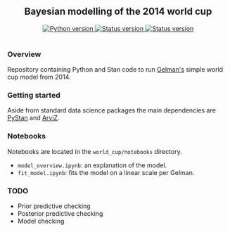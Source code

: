 <h2 align="center">Bayesian modelling of the 2014 world cup</h2>

<div align="center">
  <!--Python version -->
  <a href="https://www.python.org/downloads/release/python-360/">
    <img src="https://img.shields.io/pypi/pyversions/fastai.svg"
      alt="Python version" />
  </a>
  <!--Project status -->
  <a href="https://github.com/maw501/world_cup">
    <img src="https://img.shields.io/badge/Status-Under%20development-green.svg"
      alt="Status version" />
  </a>
  <!--Commits  -->
  <a href="https://github.com/maw501/world_cup/commits/master">
    <img src="https://img.shields.io/github/last-commit/maw501/world_cup.svg"
      alt="Status version" />
  </a>
</div>
<br />

### Overview
Repository containing Python and Stan code to run [Gelman's](https://statmodeling.stat.columbia.edu/2014/07/13/stan-analyzes-world-cup-data/) simple world cup model from 2014.

### Getting started

Aside from standard data science packages the main dependencies are [PyStan](https://pystan.readthedocs.io/en/latest/) and [ArviZ](https://arviz-devs.github.io/arviz/).

### Notebooks

Notebooks are located in the `world_cup/notebooks` directory.

* `model_overview.ipynb`: an explanation of the model. 
* `fit_model.ipynb`: fits the model on a linear scale per Gelman.

### TODO

* Prior predictive checking
* Posterior predictive checking
* Model checking